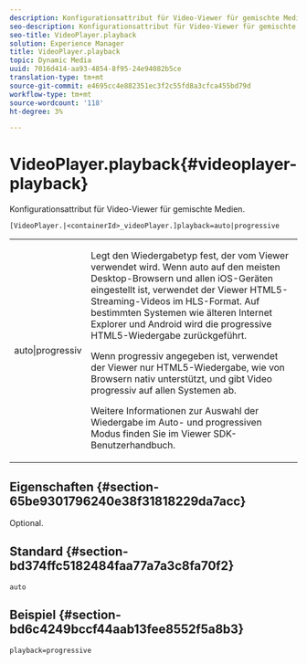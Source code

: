 ```yaml
---
description: Konfigurationsattribut für Video-Viewer für gemischte Medien.
seo-description: Konfigurationsattribut für Video-Viewer für gemischte Medien.
seo-title: VideoPlayer.playback
solution: Experience Manager
title: VideoPlayer.playback
topic: Dynamic Media
uuid: 7016d414-aa93-4854-8f95-24e94082b5ce
translation-type: tm+mt
source-git-commit: e4695cc4e882351ec3f2c55fd8a3cfca455bd79d
workflow-type: tm+mt
source-wordcount: '118'
ht-degree: 3%

---
```



# VideoPlayer.playback{#videoplayer-playback}

Konfigurationsattribut für Video-Viewer für gemischte Medien.

`[VideoPlayer.|<containerId>_videoPlayer.]playback=auto|progressive`

<table id="table_27B4B2DDD44D4D1CB46DD1906A92B2FD"> 
 <tbody> 
  <tr> 
   <td colname="col1"> <p> <span class="codeph"> auto|progressiv</span> </p> </td> 
   <td colname="col2"> <p> Legt den Wiedergabetyp fest, der vom Viewer verwendet wird. Wenn <span class="codeph"> auto</span> auf den meisten Desktop-Browsern und allen iOS-Geräten eingestellt ist, verwendet der Viewer HTML5-Streaming-Videos im HLS-Format. Auf bestimmten Systemen wie älteren Internet Explorer und Android wird die progressive HTML5-Wiedergabe zurückgeführt. </p> <p>Wenn <span class="codeph"> progressiv</span> angegeben ist, verwendet der Viewer nur HTML5-Wiedergabe, wie von Browsern nativ unterstützt, und gibt Video progressiv auf allen Systemen ab. </p> <p>Weitere Informationen zur Auswahl der Wiedergabe im Auto- und progressiven Modus finden Sie im Viewer SDK-Benutzerhandbuch. </p> </td> 
  </tr> 
 </tbody> 
</table>

## Eigenschaften {#section-65be9301796240e38f31818229da7acc}

Optional.

## Standard {#section-bd374ffc5182484faa77a7a3c8fa70f2}

`auto`

## Beispiel {#section-bd6c4249bccf44aab13fee8552f5a8b3}

`playback=progressive`
